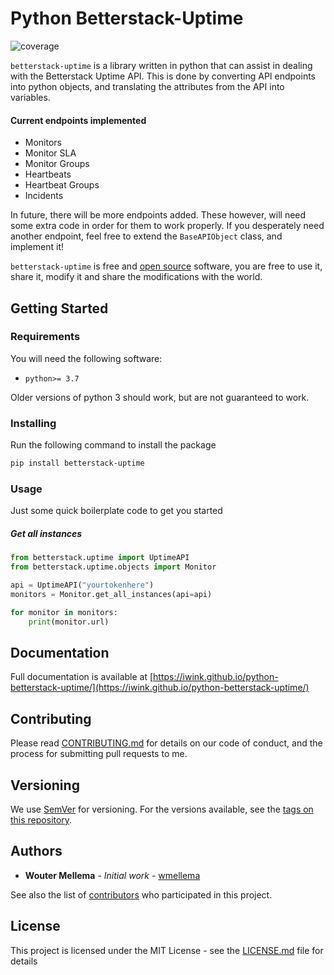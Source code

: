 # Python Betterstack-Uptime
![coverage](https://img.shields.io/badge/coverage-85%25-green)

`betterstack-uptime` is a library written in python that can assist in dealing with the Betterstack Uptime API. This is done by converting API endpoints into python objects, and translating the attributes from the API into variables. 

#### Current endpoints implemented
- Monitors
- Monitor SLA
- Monitor Groups
- Heartbeats
- Heartbeat Groups
- Incidents

In future, there will be more endpoints added. These however, will need some extra code in order for them to work properly. If you desperately need another endpoint, feel free to extend the `BaseAPIObject` class, and implement it!

`betterstack-uptime` is free and [open source](https://github.com/iwink/python-betterstack-uptime) software, you are free to use it, share it, modify it and share the modifications with the world. 

## Getting Started

### Requirements

You will need the following software:
- `python>= 3.7`

Older versions of python 3 should work, but are not guaranteed to work. 

### Installing

Run the following command to install the package
```bash
pip install betterstack-uptime
```
### Usage

Just some quick boilerplate code to get you started

##### Get all instances
```python
from betterstack.uptime import UptimeAPI
from betterstack.uptime.objects import Monitor

api = UptimeAPI("yourtokenhere")
monitors = Monitor.get_all_instances(api=api)

for monitor in monitors:
    print(monitor.url)
```

## Documentation

Full documentation is available at [https://iwink.github.io/python-betterstack-uptime/](https://iwink.github.io/python-betterstack-uptime/)

## Contributing

Please read [CONTRIBUTING.md](CONTRIBUTING.md) for details on our code of conduct, and the process for submitting pull requests to me.

## Versioning

We use [SemVer](http://semver.org/) for versioning. For the versions available, see the [tags on this repository](#).

## Authors

* **Wouter Mellema** - *Initial work* - [wmellema](https://github.com/wmellema)

See also the list of [contributors](https://github.com/iwink/python-betterstack-uptime/contributors) who participated in this project.

## License

This project is licensed under the MIT License - see the [LICENSE.md](LICENSE.md) file for details